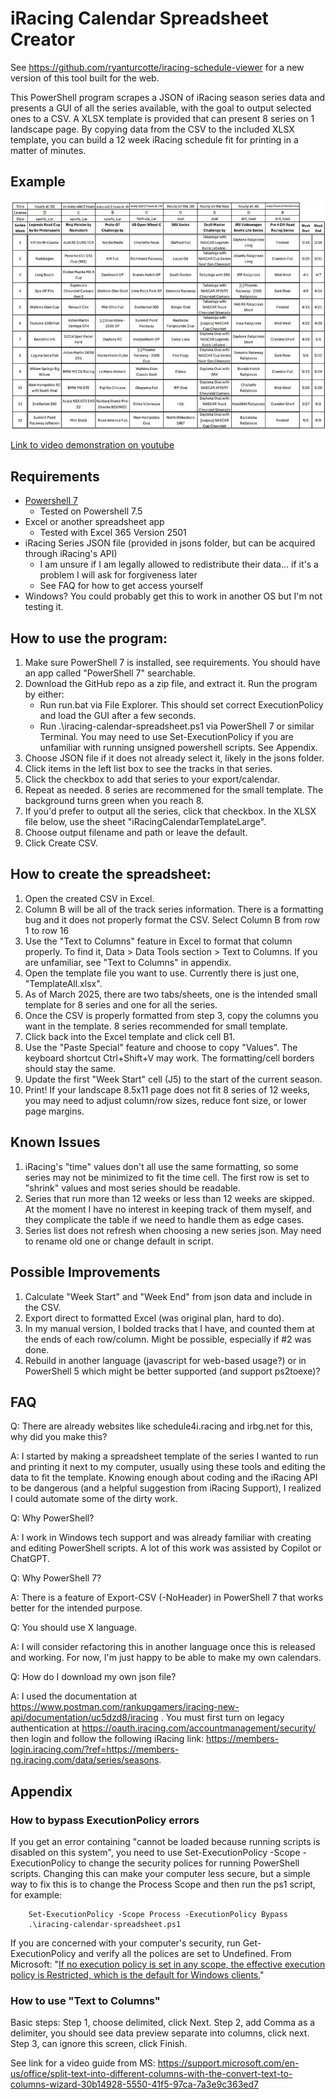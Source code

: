 # iRacing Calendar Spreadsheet Creator

See https://github.com/ryanturcotte/iracing-schedule-viewer for a new version of this tool built for the web.

This PowerShell program scrapes a JSON of iRacing season series data and presents a GUI of all the series available, with the goal to output selected ones to a CSV. A XLSX template is provided that can present 8 series on 1 landscape page. By copying data from the CSV to the included XLSX template, you can build a 12 week iRacing schedule fit for printing in a matter of minutes.

## Example

![Screenshot of an example spreadsheet made by the iRacing Calendar Spreadsheet Creator](/example-image-2025S1.jpg)

[Link to video demonstration on youtube](https://youtu.be/bCKcjZnVJBM)

## Requirements

- [Powershell 7](https://learn.microsoft.com/en-us/powershell/scripting/install/installing-powershell-on-windows?view=powershell-7.5)
    - Tested on Powershell 7.5
- Excel or another spreadsheet app
    - Tested with Excel 365 Version 2501
- iRacing Series JSON file (provided in jsons folder, but can be acquired through iRacing's API)
    - I am unsure if I am legally allowed to redistribute their data... if it's a problem I will ask for forgiveness later
    - See FAQ for how to get access yourself
- Windows? You could probably get this to work in another OS but I'm not testing it.

## How to use the program:
1. Make sure PowerShell 7 is installed, see requirements. You should have an app called "PowerShell 7" searchable.
2. Download the GitHub repo as a zip file, and extract it. Run the program by either:
    - Run run.bat via File Explorer. This should set correct ExecutionPolicy and load the GUI after a few seconds.
    - Run .\iracing-calendar-spreadsheet.ps1 via PowerShell 7 or similar Terminal. You may need to use Set-ExecutionPolicy if you are unfamiliar with running unsigned powershell scripts. See Appendix.
3. Choose JSON file if it does not already select it, likely in the jsons folder.
4. Click items in the left list box to see the tracks in that series.
5. Click the checkbox to add that series to your export/calendar.
6. Repeat as needed. 8 series are recommened for the small template. The background turns green when you reach 8.
7. If you'd prefer to output all the series, click that checkbox. In the XLSX file below, use the sheet "iRacingCalendarTemplateLarge".
8. Choose output filename and path or leave the default.
9. Click Create CSV.

## How to create the spreadsheet:
1. Open the created CSV in Excel.
2. Column B will be all of the track series information. There is a formatting bug and it does not properly format the CSV. Select Column B from row 1 to row 16
3. Use the "Text to Columns" feature in Excel to format that column properly. To find it, Data > Data Tools section > Text to Columns. If you are unfamiliar, see "Text to Columns" in appendix. 
4. Open the template file you want to use. Currently there is just one, "TemplateAll.xlsx".
5. As of March 2025, there are two tabs/sheets, one is the intended small template for 8 series and one for all the series.
6. Once the CSV is properly formatted from step 3, copy the columns you want in the template. 8 series recommended for small template.
7. Click back into the Excel template and click cell B1.
8. Use the "Paste Special" feature and choose to copy "Values". The keyboard shortcut Ctrl+Shift+V may work. The formatting/cell borders should stay the same.
9. Update the first "Week Start" cell (J5) to the start of the current season.
10. Print! If your landscape 8.5x11 page does not fit 8 series of 12 weeks, you may need to adjust column/row sizes, reduce font size, or lower page margins.

## Known Issues

1. iRacing's "time" values don't all use the same formatting, so some series may not be minimized to fit the time cell. The first row is set to "shrink" values and most series should be readable.
2. Series that run more than 12 weeks or less than 12 weeks are skipped. At the moment I have no interest in keeping track of them myself, and they complicate the table if we need to handle them as edge cases.
3. Series list does not refresh when choosing a new series json. May need to rename old one or change default in script.

## Possible Improvements

1. Calculate "Week Start" and "Week End" from json data and include in the CSV.
2. Export direct to formatted Excel (was original plan, hard to do).
3. In my manual version, I bolded tracks that I have, and counted them at the ends of each row/column. Might be possible, especially if #2 was done.
4. Rebuild in another language (javascript for web-based usage?) or in PowerShell 5 which might be better supported (and support ps2toexe)?

## FAQ

Q: There are already websites like schedule4i.racing and irbg.net for this, why did you make this?

A: I started by making a spreadsheet template of the series I wanted to run and printing it next to my computer, usually using these tools and editing the data to fit the template. Knowing enough about coding and the iRacing API to be dangerous (and a helpful suggestion from iRacing Support), I realized I could automate some of the dirty work.

Q: Why PowerShell?

A: I work in Windows tech support and was already familiar with creating and editing PowerShell scripts. A lot of this work was assisted by Copilot or ChatGPT.

Q: Why PowerShell 7?

A: There is a feature of Export-CSV (-NoHeader) in PowerShell 7 that works better for the intended purpose.

Q: You should use X language.

A: I will consider refactoring this in another language once this is released and working. For now, I'm just happy to be able to make my own calendars.

Q: How do I download my own json file?

A: I used the documentation at https://www.postman.com/rankupgamers/iracing-new-api/documentation/uc5dzd8/iracing . You must first turn on legacy authentication at https://oauth.iracing.com/accountmanagement/security/ then login and follow the following iRacing link: https://members-login.iracing.com/?ref=https://members-ng.iracing.com/data/series/seasons. 

## Appendix

### How to bypass ExecutionPolicy errors

If you get an error containing "cannot be loaded because running scripts is disabled on this system", you need to use Set-ExecutionPolicy -Scope <scope> -ExecutionPolicy <executionpolicy> to change the security polices for running PowerShell scripts. Changing this can make your computer less secure, but a simple way to fix this is to change the Process Scope and then run the ps1 script, for example:

        Set-ExecutionPolicy -Scope Process -ExecutionPolicy Bypass
        .\iracing-calendar-spreadsheet.ps1

If you are concerned with your computer's security, run Get-ExecutionPolicy and verify all the polices are set to Undefined. From Microsoft: "[If no execution policy is set in any scope, the effective execution policy is Restricted, which is the default for Windows clients.](https://learn.microsoft.com/en-us/powershell/module/microsoft.powershell.core/about/about_execution_policies?view=powershell-7.5#managing-the-execution-policy-with-powershell)"

### How to use "Text to Columns"
Basic steps: Step 1, choose delimited, click Next. Step 2, add Comma as a delimiter, you should see data preview separate into columns, click next. Step 3, can ignore this screen, click Finish.

See link for a video guide from MS:
https://support.microsoft.com/en-us/office/split-text-into-different-columns-with-the-convert-text-to-columns-wizard-30b14928-5550-41f5-97ca-7a3e9c363ed7

